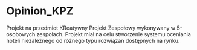 # Opinion_KPZ

Projekt na przedmiot KReatywny Projekt Zespołowy wykonywany w 5-osobowych zespołach.
Projekt miał na celu stworzenie systemu oceniania hoteli niezależnego od różnego typu rozwiązań dostępnych na rynku. 
